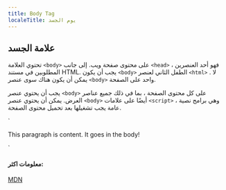 ```yaml
---
title: Body Tag
localeTitle: يوم الجسد
---
```

## علامة الجسد

تحتوي العلامة `<body>` على محتوى صفحة ويب. إلى جانب `<head>` ، فهو أحد العنصرين المطلوبين في مستند HTML. يجب أن يكون `<body>` الطفل الثاني لعنصر `<html>` . لا يمكن أن يكون هناك سوى عنصر `<body>` واحد على الصفحة.

يجب أن يحتوي عنصر `<body>` على كل محتوى الصفحة ، بما في ذلك جميع عناصر العرض. يمكن أن يحتوي عنصر `<body>` أيضًا على علامات `<script>` ، وهي برامج نصية عامة يجب تشغيلها بعد تحميل محتوى الصفحة.

 `
<html> 
    <head> 
        <title>Document Titles Belong in the Head</title> 
    </head> 
    <body> 
        <p>This paragraph is content. It goes in the body!</p> 
    </body> 
 </html> 
` 

#### معلومات اكثر:

[MDN](https://developer.mozilla.org/en-US/docs/Web/HTML/Element/body)
